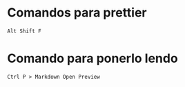 # Comandos para prettier
```
Alt Shift F
```
# Comando para ponerlo lendo
```
Ctrl P > Markdown Open Preview
```